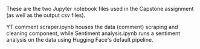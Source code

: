 These are the two Jupyter notebook files used in the Capstone assignment (as well as the output csv files). 

YT comment scraper.ipynb houses the data (comment) scraping and cleaning component, 
while Sentiment analysis.ipynb runs a sentiment analysis on the data using Hugging Face's default pipeline.
